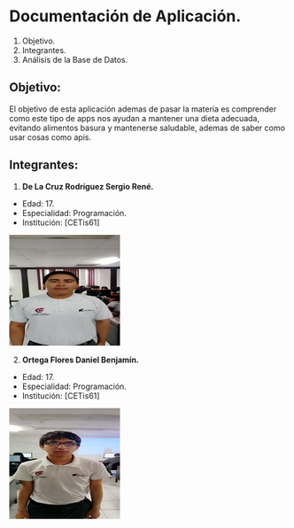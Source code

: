 # Documentación de Aplicación.
1. Objetivo.
2. Integrantes.
3. Análisis de la Base de Datos.

## Objetivo:  
El objetivo de esta aplicación ademas de pasar la materia es comprender como este tipo de apps nos ayudan a mantener una dieta adecuada, evitando alimentos basura y mantenerse saludable, ademas de saber como usar cosas como apis.

## Integrantes:
1. **De La Cruz Rodríguez Sergio René.**    
- Edad: 17.  
- Especialidad: Programación.  
- Institución: [CETis61]

![Foto del creador Sergio](https://github.com/DeLaCruzSergioRene/nutriApp/blob/main/Sergio.200px.jpg?raw=true)


2. **Ortega Flores Daniel Benjamín.**  
- Edad: 17.
- Especialidad: Programación.
- Institución: [CETis61]

![Foto del colaborador Benjamin](https://github.com/DeLaCruzSergioRene/nutriApp/blob/main/Benjamin.200px.jpg?raw=true)
